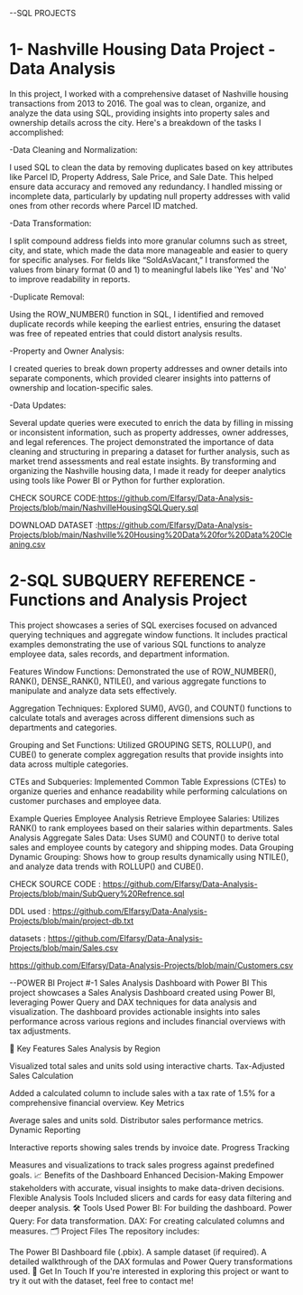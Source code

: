 --SQL PROJECTS

# 1- Nashville Housing Data Project - Data Analysis
In this project, I worked with a comprehensive dataset of Nashville housing transactions from 2013 to 2016. The goal was to clean, organize, and analyze the data using SQL, providing insights into property sales and ownership details across the city. Here's a breakdown of the tasks I accomplished:

-Data Cleaning and Normalization:

I used SQL to clean the data by removing duplicates based on key attributes like Parcel ID, Property Address, Sale Price, and Sale Date. This helped ensure data accuracy and removed any redundancy.
I handled missing or incomplete data, particularly by updating null property addresses with valid ones from other records where Parcel ID matched.

-Data Transformation:

I split compound address fields into more granular columns such as street, city, and state, which made the data more manageable and easier to query for specific analyses.
For fields like “SoldAsVacant,” I transformed the values from binary format (0 and 1) to meaningful labels like 'Yes' and 'No' to improve readability in reports.

-Duplicate Removal:

Using the ROW_NUMBER() function in SQL, I identified and removed duplicate records while keeping the earliest entries, ensuring the dataset was free of repeated entries that could distort analysis results.

-Property and Owner Analysis:

I created queries to break down property addresses and owner details into separate components, which provided clearer insights into patterns of ownership and location-specific sales.

-Data Updates:

Several update queries were executed to enrich the data by filling in missing or inconsistent information, such as property addresses, owner addresses, and legal references.
The project demonstrated the importance of data cleaning and structuring in preparing a dataset for further analysis, such as market trend assessments and real estate insights. By transforming and organizing the Nashville housing data, I made it ready for deeper analytics using tools like Power BI or Python for further exploration.

CHECK SOURCE CODE:https://github.com/Elfarsy/Data-Analysis-Projects/blob/main/NashvilleHousingSQLQuery.sql

DOWNLOAD DATASET :https://github.com/Elfarsy/Data-Analysis-Projects/blob/main/Nashville%20Housing%20Data%20for%20Data%20Cleaning.csv

# 2-SQL SUBQUERY REFERENCE - Functions and Analysis Project 
This project showcases a series of SQL exercises focused on advanced querying techniques and aggregate window functions. It includes practical examples demonstrating the use of various SQL functions to analyze employee data, sales records, and department information.

Features
Window Functions: Demonstrated the use of ROW_NUMBER(), RANK(), DENSE_RANK(), NTILE(), and various aggregate functions to manipulate and analyze data sets effectively.

Aggregation Techniques: Explored SUM(), AVG(), and COUNT() functions to calculate totals and averages across different dimensions such as departments and categories.

Grouping and Set Functions: Utilized GROUPING SETS, ROLLUP(), and CUBE() to generate complex aggregation results that provide insights into data across multiple categories.

CTEs and Subqueries: Implemented Common Table Expressions (CTEs) to organize queries and enhance readability while performing calculations on customer purchases and employee data.

Example Queries
Employee Analysis
Retrieve Employee Salaries: Utilizes RANK() to rank employees based on their salaries within departments.
Sales Analysis
Aggregate Sales Data: Uses SUM() and COUNT() to derive total sales and employee counts by category and shipping modes.
Data Grouping
Dynamic Grouping: Shows how to group results dynamically using NTILE(), and analyze data trends with ROLLUP() and CUBE().

CHECK SOURCE CODE : https://github.com/Elfarsy/Data-Analysis-Projects/blob/main/SubQuery%20Refrence.sql

DDL used : https://github.com/Elfarsy/Data-Analysis-Projects/blob/main/project-db.txt

datasets : https://github.com/Elfarsy/Data-Analysis-Projects/blob/main/Sales.csv

 https://github.com/Elfarsy/Data-Analysis-Projects/blob/main/Customers.csv

--POWER BI Project 
#-1 Sales Analysis Dashboard with Power BI
This project showcases a Sales Analysis Dashboard created using Power BI, leveraging Power Query and DAX techniques for data analysis and visualization. The dashboard provides actionable insights into sales performance across various regions and includes financial overviews with tax adjustments.

🚀 Key Features
Sales Analysis by Region

Visualized total sales and units sold using interactive charts.
Tax-Adjusted Sales Calculation

Added a calculated column to include sales with a tax rate of 1.5% for a comprehensive financial overview.
Key Metrics

Average sales and units sold.
Distributor sales performance metrics.
Dynamic Reporting

Interactive reports showing sales trends by invoice date.
Progress Tracking

Measures and visualizations to track sales progress against predefined goals.
📈 Benefits of the Dashboard
Enhanced Decision-Making
Empower stakeholders with accurate, visual insights to make data-driven decisions.
Flexible Analysis Tools
Included slicers and cards for easy data filtering and deeper analysis.
🛠️ Tools Used
Power BI: For building the dashboard.
Power Query: For data transformation.
DAX: For creating calculated columns and measures.
🗂️ Project Files
The repository includes:

The Power BI Dashboard file (.pbix).
A sample dataset (if required).
A detailed walkthrough of the DAX formulas and Power Query transformations used.
📨 Get In Touch
If you're interested in exploring this project or want to try it out with the dataset, feel free to contact me!
